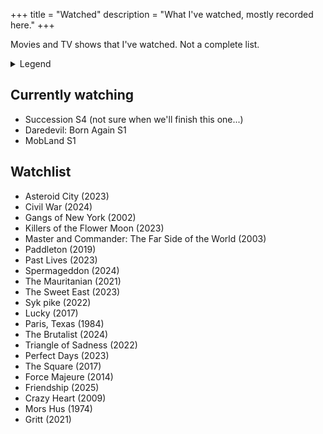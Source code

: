 +++
title = "Watched"
description = "What I've watched, mostly recorded here."
+++

Movies and TV shows that I've watched. Not a complete list.

<details>
  <summary>Legend</summary>

  <dl class="review__rating">
    <div class="flex gap-2">
      <dt aria-label="1 out of 5 stars">★☆☆☆☆</dt>
      <dd>Awful.</dd>
    </div>
    <div class="flex gap-2">
      <dt aria-label="2 out of 5 stars">★★☆☆☆</dt>
      <dd>Waste of time</dd>
    </div>
    <div class="flex gap-2">
      <dt aria-label="3 out of 5 stars">★★★☆☆</dt>
      <dd>Fine, could've managed without it</dd>
    </div>
    <div class="flex gap-2">
      <dt aria-label="4 out of 5 stars">★★★★☆</dt>
      <dd>Definitely worth a watch</dd>
    </div>
    <div class="flex gap-2">
      <dt aria-label="5 out of 5 stars">★★★★★</dt>
      <dd>Must watch!</dd>
    </div>
  </dl>
</details>

## Currently watching

- Succession S4 (not sure when we'll finish this one...)
- Daredevil: Born Again S1
- MobLand S1

## Watchlist

- Asteroid City (2023)
- Civil War (2024)
- Gangs of New York (2002)
- Killers of the Flower Moon (2023)
- Master and Commander: The Far Side of the World (2003)
- Paddleton (2019)
- Past Lives (2023)
- Spermageddon (2024)
- The Mauritanian (2021)
- The Sweet East (2023)
- Syk pike (2022)
- Lucky (2017)
- Paris, Texas (1984)
- The Brutalist (2024)
- Triangle of Sadness (2022)
- Perfect Days (2023)
- The Square (2017)
- Force Majeure (2014)
- Friendship (2025)
- Crazy Heart (2009)
- Mors Hus (1974)
- Gritt (2021)
